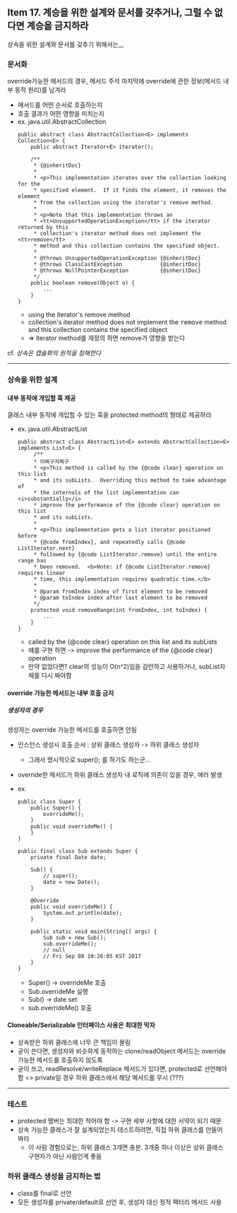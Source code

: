 ## Item 17. 계승을 위한 설계와 문서를 갖추거나, 그럴 수 없다면 계승을 금지하라 
상속을 위한 설계와 문서를 갖추기 위해서는,,,  

### 문서화 
override가능한 메서드의 경우, 메서드 주석 마지막에 override에 관한 정보(메서드 내부 동작 원리)를 남겨라  
* 메서드를 어떤 순서로 호출하는지
* 호출 결과가 어떤 영향을 미치는지 
* ex. java.util.AbstractCollection
    ```
    public abstract class AbstractCollection<E> implements Collection<E> {
        public abstract Iterator<E> iterator();
        
        /**
         * {@inheritDoc}
         *
         * <p>This implementation iterates over the collection looking for the
         * specified element.  If it finds the element, it removes the element
         * from the collection using the iterator's remove method.
         *
         * <p>Note that this implementation throws an
         * <tt>UnsupportedOperationException</tt> if the iterator returned by this
         * collection's iterator method does not implement the <tt>remove</tt>
         * method and this collection contains the specified object.
         *
         * @throws UnsupportedOperationException {@inheritDoc}
         * @throws ClassCastException            {@inheritDoc}
         * @throws NullPointerException          {@inheritDoc}
         */
        public boolean remove(Object o) {
            ...
        }
    }
    ```
    + using the iterator's remove method
    + collection's iterator method does not implement the <tt>remove</tt> method and this collection contains the specified object
    + => iterator method를 재정의 하면 remove가 영향을 받는다 

cf. *상속은 캡슐화의 원칙을 침해한다*


***


### 상속을 위한 설계 
#### 내부 동작에 개입할 훅 제공  
클래스 내부 동작에 개입할 수 있는 훅을 protected method의 형태로 제공하라 
* ex. java.util.AbstractList
    ```
    public abstract class AbstractList<E> extends AbstractCollection<E> implements List<E> {
         /**
         * 어쩌구저쩌구 
         * <p>This method is called by the {@code clear} operation on this list
         * and its subLists.  Overriding this method to take advantage of
         * the internals of the list implementation can <i>substantially</i>
         * improve the performance of the {@code clear} operation on this list
         * and its subLists.
         *
         * <p>This implementation gets a list iterator positioned before
         * {@code fromIndex}, and repeatedly calls {@code ListIterator.next}
         * followed by {@code ListIterator.remove} until the entire range has
         * been removed.  <b>Note: if {@code ListIterator.remove} requires linear
         * time, this implementation requires quadratic time.</b>
         *
         * @param fromIndex index of first element to be removed
         * @param toIndex index after last element to be removed
         */
        protected void removeRange(int fromIndex, int toIndex) {
            ...
        }    
    }
    ```
    + called by the {@code clear} operation on this list and its subLists
    + 얘를 구현 하면 -> improve the performance of the {@code clear} operation
    + 만약 없었다면? clear의 성능이 O(n^2)임을 감안하고 사용하거나, subList자체를 다시 짜야함 

#### override 가능한 메서드는 내부 호출 금지 
##### 생성자의 경우 
생성자는 override 가능한 메서드를 호출하면 안됨  
* 인스턴스 생성시 호출 순서 : 상위 클래스 생성자 -> 하위 클래스 생성자 
    + 그래서 명시적으로 super(); 를 하기도 하는군... 
* override한 메서드가 하위 클래스 생성자 내 로직에 의존이 있을 경우, 에러 발생 
* ex.   
    ```
    public class Super {
        public Super() {
            overrideMe();
        }
        public void overrideMe() {
        }
    }

    public final class Sub extends Super {
        private final Date date;

        Sub() {
            // super();
            date = new Date();
        }

        @Override
        public void overrideMe() {
            System.out.println(date);
        }

        public static void main(String[] args) {
            Sub sub = new Sub();
            sub.overrideMe();
            // null
            // Fri Sep 08 10:26:05 KST 2017
        }
    }
    ```

    + Super() -> overrideMe 호출 
    + Sub.overrideMe 실행 
    + Sub() -> date set 
    + sub.overrideMe() 호출 


#### Cloneable/Serializable 인터페이스 사용은 최대한 막자 
* 상속받은 하위 클래스에 너무 큰 책임이 몰림 
* 굳이 쓴다면, 생성자와 비슷하게 동작하는 clone/readObject 메서드는 override가능한 메서드를 호출하지 않도록 
* 굳이 쓰고, readResolve/writeReplace 메서드가 있다면, protected로 선언해야함 => private일 경우 하위 클래스에서 해당 메서드를 무시 (???)


***


### 테스트 
* protected 멤버는 최대한 적어야 함 -> 구현 세부 사항에 대한 서약이 되기 때문 
* 상속 가능한 클래스가 잘 설계되었는지 테스트하려면, 직접 하위 클래스를 만들어 봐라 
    + 이 사람 경험으로는, 하위 클래스 3개면 충분. 3개중 하나 이상은 상위 클래스 구현자가 아닌 사람인게 좋음 

### 하위 클래스 생성을 금지하는 법
* class를 final로 선언 
* 모든 생성자를 private/default로 선언 후, 생성자 대신 정적 팩터리 메서드 사용 
